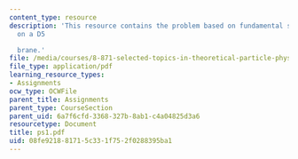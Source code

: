 ```yaml
---
content_type: resource
description: 'This resource contains the problem based on fundamental string ending
  on a D5

  brane.'
file: /media/courses/8-871-selected-topics-in-theoretical-particle-physics-branes-and-gauge-theory-dynamics-fall-2004/08fe921881715c331f752f0288395ba1_ps1.pdf
file_type: application/pdf
learning_resource_types:
- Assignments
ocw_type: OCWFile
parent_title: Assignments
parent_type: CourseSection
parent_uid: 6a7f6cfd-3368-327b-8ab1-c4a04825d3a6
resourcetype: Document
title: ps1.pdf
uid: 08fe9218-8171-5c33-1f75-2f0288395ba1
---
```

